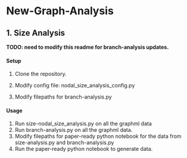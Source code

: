 # New-Graph-Analysis

## 1. Size Analysis

__TODO: need to modify this readme for branch-analysis updates.__

#### Setup
1. Clone the repository.
2. Modify config file: nodal_size_analysis_config.py


3. Modify filepaths for branch-analysis.py


#### Usage

1. Run size-nodal_size_analysis.py on all the graphml data
2. Run branch-analysis.py on all the graphml data.
3. Modify filepaths for paper-ready python notebook for the data from 
    size-analysis.py and branch-analysis.py
4. Run the paper-ready python notebook to generate data.